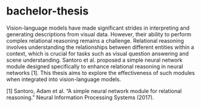 # bachelor-thesis

Vision-language models have made significant strides in interpreting and generating descriptions from visual data. However, their ability to perform complex relational reasoning remains a challenge. Relational reasoning involves understanding the relationships between different entities within a context, which is crucial for tasks such as visual question answering and scene understanding. Santoro et al. proposed a simple neural network module designed specifically to enhance relational reasoning in neural networks [1]. This thesis aims to explore the effectiveness of such modules when integrated into vision-language models. 

[1] Santoro, Adam et al. “A simple neural network module for relational reasoning.” Neural Information Processing Systems (2017). 
